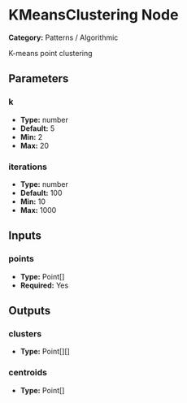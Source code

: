 
# KMeansClustering Node

**Category:** Patterns / Algorithmic

K-means point clustering

## Parameters


### k
- **Type:** number
- **Default:** 5
- **Min:** 2
- **Max:** 20



### iterations
- **Type:** number
- **Default:** 100
- **Min:** 10
- **Max:** 1000



## Inputs


### points
- **Type:** Point[]
- **Required:** Yes



## Outputs


### clusters
- **Type:** Point[][]



### centroids
- **Type:** Point[]




